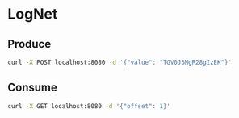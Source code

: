 # LogNet

## Produce 
```bash
curl -X POST localhost:8080 -d '{"value": "TGV0J3MgR28gIzEK"}'
```

## Consume
```bash
curl -X GET localhost:8080 -d '{"offset": 1}'


```
